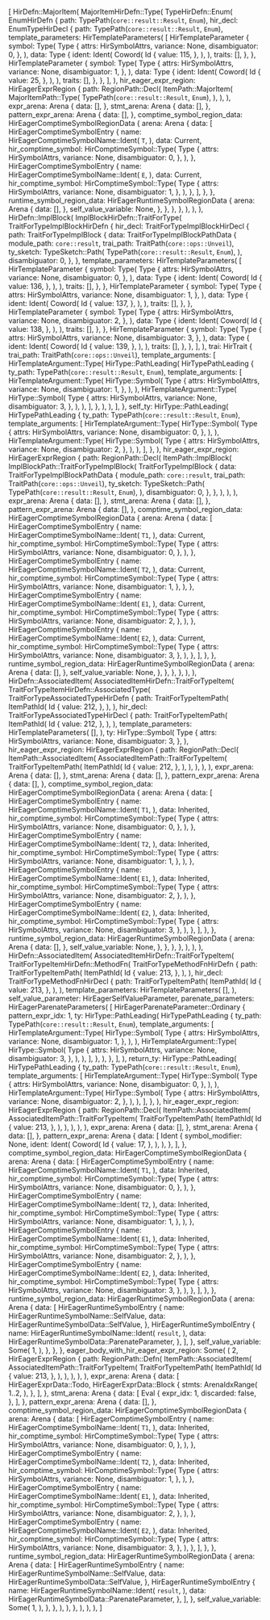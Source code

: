 [
    HirDefn::MajorItem(
        MajorItemHirDefn::Type(
            TypeHirDefn::Enum(
                EnumHirDefn {
                    path: TypePath(`core::result::Result`, `Enum`),
                    hir_decl: EnumTypeHirDecl {
                        path: TypePath(`core::result::Result`, `Enum`),
                        template_parameters: HirTemplateParameters(
                            [
                                HirTemplateParameter {
                                    symbol: Type(
                                        Type {
                                            attrs: HirSymbolAttrs,
                                            variance: None,
                                            disambiguator: 0,
                                        },
                                    ),
                                    data: Type {
                                        ident: Ident(
                                            Coword(
                                                Id {
                                                    value: 115,
                                                },
                                            ),
                                        ),
                                        traits: [],
                                    },
                                },
                                HirTemplateParameter {
                                    symbol: Type(
                                        Type {
                                            attrs: HirSymbolAttrs,
                                            variance: None,
                                            disambiguator: 1,
                                        },
                                    ),
                                    data: Type {
                                        ident: Ident(
                                            Coword(
                                                Id {
                                                    value: 25,
                                                },
                                            ),
                                        ),
                                        traits: [],
                                    },
                                },
                            ],
                        ),
                        hir_eager_expr_region: HirEagerExprRegion {
                            path: RegionPath::Decl(
                                ItemPath::MajorItem(
                                    MajorItemPath::Type(
                                        TypePath(`core::result::Result`, `Enum`),
                                    ),
                                ),
                            ),
                            expr_arena: Arena {
                                data: [],
                            },
                            stmt_arena: Arena {
                                data: [],
                            },
                            pattern_expr_arena: Arena {
                                data: [],
                            },
                            comptime_symbol_region_data: HirEagerComptimeSymbolRegionData {
                                arena: Arena {
                                    data: [
                                        HirEagerComptimeSymbolEntry {
                                            name: HirEagerComptimeSymbolName::Ident(
                                                `T`,
                                            ),
                                            data: Current,
                                            hir_comptime_symbol: HirComptimeSymbol::Type(
                                                Type {
                                                    attrs: HirSymbolAttrs,
                                                    variance: None,
                                                    disambiguator: 0,
                                                },
                                            ),
                                        },
                                        HirEagerComptimeSymbolEntry {
                                            name: HirEagerComptimeSymbolName::Ident(
                                                `E`,
                                            ),
                                            data: Current,
                                            hir_comptime_symbol: HirComptimeSymbol::Type(
                                                Type {
                                                    attrs: HirSymbolAttrs,
                                                    variance: None,
                                                    disambiguator: 1,
                                                },
                                            ),
                                        },
                                    ],
                                },
                            },
                            runtime_symbol_region_data: HirEagerRuntimeSymbolRegionData {
                                arena: Arena {
                                    data: [],
                                },
                                self_value_variable: None,
                            },
                        },
                    },
                },
            ),
        ),
    ),
    HirDefn::ImplBlock(
        ImplBlockHirDefn::TraitForType(
            TraitForTypeImplBlockHirDefn {
                hir_decl: TraitForTypeImplBlockHirDecl {
                    path: TraitForTypeImplBlock {
                        data: TraitForTypeImplBlockPathData {
                            module_path: `core::result`,
                            trai_path: TraitPath(`core::ops::Unveil`),
                            ty_sketch: TypeSketch::Path(
                                TypePath(`core::result::Result`, `Enum`),
                            ),
                            disambiguator: 0,
                        },
                    },
                    template_parameters: HirTemplateParameters(
                        [
                            HirTemplateParameter {
                                symbol: Type(
                                    Type {
                                        attrs: HirSymbolAttrs,
                                        variance: None,
                                        disambiguator: 0,
                                    },
                                ),
                                data: Type {
                                    ident: Ident(
                                        Coword(
                                            Id {
                                                value: 136,
                                            },
                                        ),
                                    ),
                                    traits: [],
                                },
                            },
                            HirTemplateParameter {
                                symbol: Type(
                                    Type {
                                        attrs: HirSymbolAttrs,
                                        variance: None,
                                        disambiguator: 1,
                                    },
                                ),
                                data: Type {
                                    ident: Ident(
                                        Coword(
                                            Id {
                                                value: 137,
                                            },
                                        ),
                                    ),
                                    traits: [],
                                },
                            },
                            HirTemplateParameter {
                                symbol: Type(
                                    Type {
                                        attrs: HirSymbolAttrs,
                                        variance: None,
                                        disambiguator: 2,
                                    },
                                ),
                                data: Type {
                                    ident: Ident(
                                        Coword(
                                            Id {
                                                value: 138,
                                            },
                                        ),
                                    ),
                                    traits: [],
                                },
                            },
                            HirTemplateParameter {
                                symbol: Type(
                                    Type {
                                        attrs: HirSymbolAttrs,
                                        variance: None,
                                        disambiguator: 3,
                                    },
                                ),
                                data: Type {
                                    ident: Ident(
                                        Coword(
                                            Id {
                                                value: 139,
                                            },
                                        ),
                                    ),
                                    traits: [],
                                },
                            },
                        ],
                    ),
                    trai: HirTrait {
                        trai_path: TraitPath(`core::ops::Unveil`),
                        template_arguments: [
                            HirTemplateArgument::Type(
                                HirType::PathLeading(
                                    HirTypePathLeading {
                                        ty_path: TypePath(`core::result::Result`, `Enum`),
                                        template_arguments: [
                                            HirTemplateArgument::Type(
                                                HirType::Symbol(
                                                    Type {
                                                        attrs: HirSymbolAttrs,
                                                        variance: None,
                                                        disambiguator: 1,
                                                    },
                                                ),
                                            ),
                                            HirTemplateArgument::Type(
                                                HirType::Symbol(
                                                    Type {
                                                        attrs: HirSymbolAttrs,
                                                        variance: None,
                                                        disambiguator: 3,
                                                    },
                                                ),
                                            ),
                                        ],
                                    },
                                ),
                            ),
                        ],
                    },
                    self_ty: HirType::PathLeading(
                        HirTypePathLeading {
                            ty_path: TypePath(`core::result::Result`, `Enum`),
                            template_arguments: [
                                HirTemplateArgument::Type(
                                    HirType::Symbol(
                                        Type {
                                            attrs: HirSymbolAttrs,
                                            variance: None,
                                            disambiguator: 0,
                                        },
                                    ),
                                ),
                                HirTemplateArgument::Type(
                                    HirType::Symbol(
                                        Type {
                                            attrs: HirSymbolAttrs,
                                            variance: None,
                                            disambiguator: 2,
                                        },
                                    ),
                                ),
                            ],
                        },
                    ),
                    hir_eager_expr_region: HirEagerExprRegion {
                        path: RegionPath::Decl(
                            ItemPath::ImplBlock(
                                ImplBlockPath::TraitForTypeImplBlock(
                                    TraitForTypeImplBlock {
                                        data: TraitForTypeImplBlockPathData {
                                            module_path: `core::result`,
                                            trai_path: TraitPath(`core::ops::Unveil`),
                                            ty_sketch: TypeSketch::Path(
                                                TypePath(`core::result::Result`, `Enum`),
                                            ),
                                            disambiguator: 0,
                                        },
                                    },
                                ),
                            ),
                        ),
                        expr_arena: Arena {
                            data: [],
                        },
                        stmt_arena: Arena {
                            data: [],
                        },
                        pattern_expr_arena: Arena {
                            data: [],
                        },
                        comptime_symbol_region_data: HirEagerComptimeSymbolRegionData {
                            arena: Arena {
                                data: [
                                    HirEagerComptimeSymbolEntry {
                                        name: HirEagerComptimeSymbolName::Ident(
                                            `T1`,
                                        ),
                                        data: Current,
                                        hir_comptime_symbol: HirComptimeSymbol::Type(
                                            Type {
                                                attrs: HirSymbolAttrs,
                                                variance: None,
                                                disambiguator: 0,
                                            },
                                        ),
                                    },
                                    HirEagerComptimeSymbolEntry {
                                        name: HirEagerComptimeSymbolName::Ident(
                                            `T2`,
                                        ),
                                        data: Current,
                                        hir_comptime_symbol: HirComptimeSymbol::Type(
                                            Type {
                                                attrs: HirSymbolAttrs,
                                                variance: None,
                                                disambiguator: 1,
                                            },
                                        ),
                                    },
                                    HirEagerComptimeSymbolEntry {
                                        name: HirEagerComptimeSymbolName::Ident(
                                            `E1`,
                                        ),
                                        data: Current,
                                        hir_comptime_symbol: HirComptimeSymbol::Type(
                                            Type {
                                                attrs: HirSymbolAttrs,
                                                variance: None,
                                                disambiguator: 2,
                                            },
                                        ),
                                    },
                                    HirEagerComptimeSymbolEntry {
                                        name: HirEagerComptimeSymbolName::Ident(
                                            `E2`,
                                        ),
                                        data: Current,
                                        hir_comptime_symbol: HirComptimeSymbol::Type(
                                            Type {
                                                attrs: HirSymbolAttrs,
                                                variance: None,
                                                disambiguator: 3,
                                            },
                                        ),
                                    },
                                ],
                            },
                        },
                        runtime_symbol_region_data: HirEagerRuntimeSymbolRegionData {
                            arena: Arena {
                                data: [],
                            },
                            self_value_variable: None,
                        },
                    },
                },
            },
        ),
    ),
    HirDefn::AssociatedItem(
        AssociatedItemHirDefn::TraitForTypeItem(
            TraitForTypeItemHirDefn::AssociatedType(
                TraitForTypeAssociatedTypeHirDefn {
                    path: TraitForTypeItemPath(
                        ItemPathId(
                            Id {
                                value: 212,
                            },
                        ),
                    ),
                    hir_decl: TraitForTypeAssociatedTypeHirDecl {
                        path: TraitForTypeItemPath(
                            ItemPathId(
                                Id {
                                    value: 212,
                                },
                            ),
                        ),
                        template_parameters: HirTemplateParameters(
                            [],
                        ),
                        ty: HirType::Symbol(
                            Type {
                                attrs: HirSymbolAttrs,
                                variance: None,
                                disambiguator: 3,
                            },
                        ),
                        hir_eager_expr_region: HirEagerExprRegion {
                            path: RegionPath::Decl(
                                ItemPath::AssociatedItem(
                                    AssociatedItemPath::TraitForTypeItem(
                                        TraitForTypeItemPath(
                                            ItemPathId(
                                                Id {
                                                    value: 212,
                                                },
                                            ),
                                        ),
                                    ),
                                ),
                            ),
                            expr_arena: Arena {
                                data: [],
                            },
                            stmt_arena: Arena {
                                data: [],
                            },
                            pattern_expr_arena: Arena {
                                data: [],
                            },
                            comptime_symbol_region_data: HirEagerComptimeSymbolRegionData {
                                arena: Arena {
                                    data: [
                                        HirEagerComptimeSymbolEntry {
                                            name: HirEagerComptimeSymbolName::Ident(
                                                `T1`,
                                            ),
                                            data: Inherited,
                                            hir_comptime_symbol: HirComptimeSymbol::Type(
                                                Type {
                                                    attrs: HirSymbolAttrs,
                                                    variance: None,
                                                    disambiguator: 0,
                                                },
                                            ),
                                        },
                                        HirEagerComptimeSymbolEntry {
                                            name: HirEagerComptimeSymbolName::Ident(
                                                `T2`,
                                            ),
                                            data: Inherited,
                                            hir_comptime_symbol: HirComptimeSymbol::Type(
                                                Type {
                                                    attrs: HirSymbolAttrs,
                                                    variance: None,
                                                    disambiguator: 1,
                                                },
                                            ),
                                        },
                                        HirEagerComptimeSymbolEntry {
                                            name: HirEagerComptimeSymbolName::Ident(
                                                `E1`,
                                            ),
                                            data: Inherited,
                                            hir_comptime_symbol: HirComptimeSymbol::Type(
                                                Type {
                                                    attrs: HirSymbolAttrs,
                                                    variance: None,
                                                    disambiguator: 2,
                                                },
                                            ),
                                        },
                                        HirEagerComptimeSymbolEntry {
                                            name: HirEagerComptimeSymbolName::Ident(
                                                `E2`,
                                            ),
                                            data: Inherited,
                                            hir_comptime_symbol: HirComptimeSymbol::Type(
                                                Type {
                                                    attrs: HirSymbolAttrs,
                                                    variance: None,
                                                    disambiguator: 3,
                                                },
                                            ),
                                        },
                                    ],
                                },
                            },
                            runtime_symbol_region_data: HirEagerRuntimeSymbolRegionData {
                                arena: Arena {
                                    data: [],
                                },
                                self_value_variable: None,
                            },
                        },
                    },
                },
            ),
        ),
    ),
    HirDefn::AssociatedItem(
        AssociatedItemHirDefn::TraitForTypeItem(
            TraitForTypeItemHirDefn::MethodFn(
                TraitForTypeMethodFnHirDefn {
                    path: TraitForTypeItemPath(
                        ItemPathId(
                            Id {
                                value: 213,
                            },
                        ),
                    ),
                    hir_decl: TraitForTypeMethodFnHirDecl {
                        path: TraitForTypeItemPath(
                            ItemPathId(
                                Id {
                                    value: 213,
                                },
                            ),
                        ),
                        template_parameters: HirTemplateParameters(
                            [],
                        ),
                        self_value_parameter: HirEagerSelfValueParameter,
                        parenate_parameters: HirEagerParenateParameters(
                            [
                                HirEagerParenateParameter::Ordinary {
                                    pattern_expr_idx: 1,
                                    ty: HirType::PathLeading(
                                        HirTypePathLeading {
                                            ty_path: TypePath(`core::result::Result`, `Enum`),
                                            template_arguments: [
                                                HirTemplateArgument::Type(
                                                    HirType::Symbol(
                                                        Type {
                                                            attrs: HirSymbolAttrs,
                                                            variance: None,
                                                            disambiguator: 1,
                                                        },
                                                    ),
                                                ),
                                                HirTemplateArgument::Type(
                                                    HirType::Symbol(
                                                        Type {
                                                            attrs: HirSymbolAttrs,
                                                            variance: None,
                                                            disambiguator: 3,
                                                        },
                                                    ),
                                                ),
                                            ],
                                        },
                                    ),
                                },
                            ],
                        ),
                        return_ty: HirType::PathLeading(
                            HirTypePathLeading {
                                ty_path: TypePath(`core::result::Result`, `Enum`),
                                template_arguments: [
                                    HirTemplateArgument::Type(
                                        HirType::Symbol(
                                            Type {
                                                attrs: HirSymbolAttrs,
                                                variance: None,
                                                disambiguator: 0,
                                            },
                                        ),
                                    ),
                                    HirTemplateArgument::Type(
                                        HirType::Symbol(
                                            Type {
                                                attrs: HirSymbolAttrs,
                                                variance: None,
                                                disambiguator: 2,
                                            },
                                        ),
                                    ),
                                ],
                            },
                        ),
                        hir_eager_expr_region: HirEagerExprRegion {
                            path: RegionPath::Decl(
                                ItemPath::AssociatedItem(
                                    AssociatedItemPath::TraitForTypeItem(
                                        TraitForTypeItemPath(
                                            ItemPathId(
                                                Id {
                                                    value: 213,
                                                },
                                            ),
                                        ),
                                    ),
                                ),
                            ),
                            expr_arena: Arena {
                                data: [],
                            },
                            stmt_arena: Arena {
                                data: [],
                            },
                            pattern_expr_arena: Arena {
                                data: [
                                    Ident {
                                        symbol_modifier: None,
                                        ident: Ident(
                                            Coword(
                                                Id {
                                                    value: 17,
                                                },
                                            ),
                                        ),
                                    },
                                ],
                            },
                            comptime_symbol_region_data: HirEagerComptimeSymbolRegionData {
                                arena: Arena {
                                    data: [
                                        HirEagerComptimeSymbolEntry {
                                            name: HirEagerComptimeSymbolName::Ident(
                                                `T1`,
                                            ),
                                            data: Inherited,
                                            hir_comptime_symbol: HirComptimeSymbol::Type(
                                                Type {
                                                    attrs: HirSymbolAttrs,
                                                    variance: None,
                                                    disambiguator: 0,
                                                },
                                            ),
                                        },
                                        HirEagerComptimeSymbolEntry {
                                            name: HirEagerComptimeSymbolName::Ident(
                                                `T2`,
                                            ),
                                            data: Inherited,
                                            hir_comptime_symbol: HirComptimeSymbol::Type(
                                                Type {
                                                    attrs: HirSymbolAttrs,
                                                    variance: None,
                                                    disambiguator: 1,
                                                },
                                            ),
                                        },
                                        HirEagerComptimeSymbolEntry {
                                            name: HirEagerComptimeSymbolName::Ident(
                                                `E1`,
                                            ),
                                            data: Inherited,
                                            hir_comptime_symbol: HirComptimeSymbol::Type(
                                                Type {
                                                    attrs: HirSymbolAttrs,
                                                    variance: None,
                                                    disambiguator: 2,
                                                },
                                            ),
                                        },
                                        HirEagerComptimeSymbolEntry {
                                            name: HirEagerComptimeSymbolName::Ident(
                                                `E2`,
                                            ),
                                            data: Inherited,
                                            hir_comptime_symbol: HirComptimeSymbol::Type(
                                                Type {
                                                    attrs: HirSymbolAttrs,
                                                    variance: None,
                                                    disambiguator: 3,
                                                },
                                            ),
                                        },
                                    ],
                                },
                            },
                            runtime_symbol_region_data: HirEagerRuntimeSymbolRegionData {
                                arena: Arena {
                                    data: [
                                        HirEagerRuntimeSymbolEntry {
                                            name: HirEagerRuntimeSymbolName::SelfValue,
                                            data: HirEagerRuntimeSymbolData::SelfValue,
                                        },
                                        HirEagerRuntimeSymbolEntry {
                                            name: HirEagerRuntimeSymbolName::Ident(
                                                `result`,
                                            ),
                                            data: HirEagerRuntimeSymbolData::ParenateParameter,
                                        },
                                    ],
                                },
                                self_value_variable: Some(
                                    1,
                                ),
                            },
                        },
                    },
                    eager_body_with_hir_eager_expr_region: Some(
                        (
                            2,
                            HirEagerExprRegion {
                                path: RegionPath::Defn(
                                    ItemPath::AssociatedItem(
                                        AssociatedItemPath::TraitForTypeItem(
                                            TraitForTypeItemPath(
                                                ItemPathId(
                                                    Id {
                                                        value: 213,
                                                    },
                                                ),
                                            ),
                                        ),
                                    ),
                                ),
                                expr_arena: Arena {
                                    data: [
                                        HirEagerExprData::Todo,
                                        HirEagerExprData::Block {
                                            stmts: ArenaIdxRange(
                                                1..2,
                                            ),
                                        },
                                    ],
                                },
                                stmt_arena: Arena {
                                    data: [
                                        Eval {
                                            expr_idx: 1,
                                            discarded: false,
                                        },
                                    ],
                                },
                                pattern_expr_arena: Arena {
                                    data: [],
                                },
                                comptime_symbol_region_data: HirEagerComptimeSymbolRegionData {
                                    arena: Arena {
                                        data: [
                                            HirEagerComptimeSymbolEntry {
                                                name: HirEagerComptimeSymbolName::Ident(
                                                    `T1`,
                                                ),
                                                data: Inherited,
                                                hir_comptime_symbol: HirComptimeSymbol::Type(
                                                    Type {
                                                        attrs: HirSymbolAttrs,
                                                        variance: None,
                                                        disambiguator: 0,
                                                    },
                                                ),
                                            },
                                            HirEagerComptimeSymbolEntry {
                                                name: HirEagerComptimeSymbolName::Ident(
                                                    `T2`,
                                                ),
                                                data: Inherited,
                                                hir_comptime_symbol: HirComptimeSymbol::Type(
                                                    Type {
                                                        attrs: HirSymbolAttrs,
                                                        variance: None,
                                                        disambiguator: 1,
                                                    },
                                                ),
                                            },
                                            HirEagerComptimeSymbolEntry {
                                                name: HirEagerComptimeSymbolName::Ident(
                                                    `E1`,
                                                ),
                                                data: Inherited,
                                                hir_comptime_symbol: HirComptimeSymbol::Type(
                                                    Type {
                                                        attrs: HirSymbolAttrs,
                                                        variance: None,
                                                        disambiguator: 2,
                                                    },
                                                ),
                                            },
                                            HirEagerComptimeSymbolEntry {
                                                name: HirEagerComptimeSymbolName::Ident(
                                                    `E2`,
                                                ),
                                                data: Inherited,
                                                hir_comptime_symbol: HirComptimeSymbol::Type(
                                                    Type {
                                                        attrs: HirSymbolAttrs,
                                                        variance: None,
                                                        disambiguator: 3,
                                                    },
                                                ),
                                            },
                                        ],
                                    },
                                },
                                runtime_symbol_region_data: HirEagerRuntimeSymbolRegionData {
                                    arena: Arena {
                                        data: [
                                            HirEagerRuntimeSymbolEntry {
                                                name: HirEagerRuntimeSymbolName::SelfValue,
                                                data: HirEagerRuntimeSymbolData::SelfValue,
                                            },
                                            HirEagerRuntimeSymbolEntry {
                                                name: HirEagerRuntimeSymbolName::Ident(
                                                    `result`,
                                                ),
                                                data: HirEagerRuntimeSymbolData::ParenateParameter,
                                            },
                                        ],
                                    },
                                    self_value_variable: Some(
                                        1,
                                    ),
                                },
                            },
                        ),
                    ),
                },
            ),
        ),
    ),
]